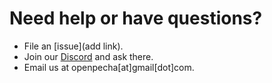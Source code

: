
# Need help or have questions?

- File an [issue](add link).
- Join our [Discord](https://discord.com/invite/7GFpPFSTeA) and ask there.
- Email us at openpecha[at]gmail[dot]com.